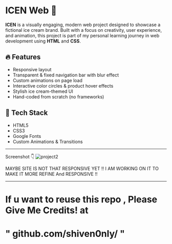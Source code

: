 # ICEN Web 🍦

**ICEN** is a visually engaging, modern web project designed to showcase a fictional ice cream brand. Built with a focus on creativity, user experience, and animation, this project is part of my personal learning journey in web development using **HTML** and **CSS**.

## 🔥 Features

- Responsive layout
- Transparent & fixed navigation bar with blur effect
- Custom animations on page load
- Interactive color circles & product hover effects
- Stylish ice cream-themed UI
- Hand-coded from scratch (no frameworks)

## 📁 Tech Stack

- HTML5
- CSS3
- Google Fonts
- Custom Animations & Transitions

---

Screenshot 👇
![project2](https://github.com/user-attachments/assets/e6199765-631a-4e13-a0ea-27ec85a3e6dc)



 MAYBE SITE IS NOT THAT RESPONSIVE YET !! I AM WORKING ON IT TO MAKE IT MORE REFINE And RESPONSIVE !!

---

# If u want to reuse this repo , Please Give Me Credits! at 
# " github.com/shiven0nly/ "

